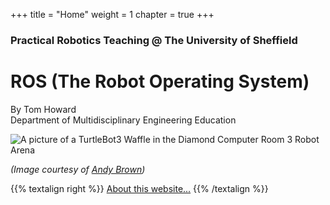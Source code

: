 +++
title = "Home"
weight = 1
chapter = true
+++

### Practical Robotics Teaching @ The University of Sheffield

# ROS (The Robot Operating System)

By Tom Howard  
Department of Multidisciplinary Engineering Education  

![A picture of a TurtleBot3 Waffle in the Diamond Computer Room 3 Robot Arena](/figures/waffle/arena_shot_cropped.jpg)  

*(Image courtesy of [Andy Brown](https://www.andybrownphoto.co.uk/))*

{{% textalign right %}}
[About this website...](/intro)
{{% /textalign %}}